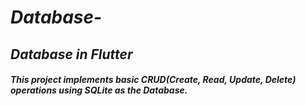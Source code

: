 # _Database-_
## _Database in Flutter_ 


##### _This project implements basic CRUD(Create, Read, Update, Delete) operations using SQLite as the Database_.
